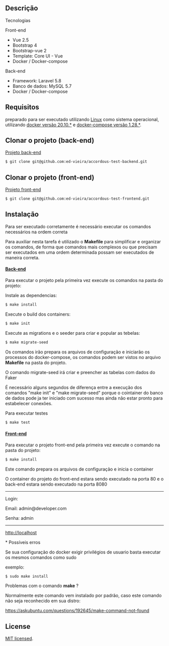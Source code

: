 
## Descrição

  Tecnologias
   <p>Front-end</p>
   <ul>
     <li>Vue 2.5</li>
     <li>Bootstrap 4</li>
     <li>Bootstrap-vue 2</li>
     <li>Template: Core UI - Vue</li>
     <li>Docker / Docker-compose</li>
   </ul> 

   <p> Back-end</p> 
     <ul>
     <li>Framework: Laravel 5.8</li>
     <li>Banco de dados: MySQL 5.7</li>
     <li>Docker / Docker-compose</li>
   </ul> 

## Requisitos
  <p>preparado para ser executado utilizando <u>Linux</u> como sistema operacional,
    utilizando <u>docker versão 20.10.*</u> e <u>docker-compose versão 1.28.*</u>.
  </p>


## Clonar o projeto (back-end)

<a href="https://github.com/ed-vieira/accordous-test-backend" target="_blank">
  Projeto back-end
</a>

```bash
$ git clone git@github.com:ed-vieira/accordous-test-backend.git
```

## Clonar o projeto (front-end)

<a href="https://github.com/ed-vieira/accordous-test-frontend" target="_blank">
  Projeto front-end
</a>

```bash
$ git clone git@github.com:ed-vieira/accordous-test-frontend.git
```


## Instalação
  <p> Para ser executado corretamente é necessário executar os comandos necessários na ordem 
  correta  </p>
  <p> Para auxiliar nesta tarefa é utilizado o <strong>Makefile</strong> para simplificar e organizar os comandos, de forma que comandos mais complexos ou que precisam ser executados em uma ordem determinada possam ser executados de maneira correta. 
  </p> 

 <a href="https://github.com/ed-vieira/laravel-test-backend" target="_blank">
  <h4>Back-end</h4>
 </a>

 <p> Para executar o projeto pela primeira vez execute os comandos na pasta do projeto: </p>

Instale as dependencias:
```bash
$ make install
```

Execute o build dos containers:
```bash
$ make init
```

<p> Execute as migrations e o seeder para criar e popular as tebelas: </p>

```bash
$ make migrate-seed
```


<p> Os comandos irão prepara os arquivos de configuração e iniciarão os processos do docker-compose, os comandos podem ser vistos no arquivo <strong>Makefile</strong> na pasta do projeto.</p>

<p>O comando migrate-seed irá criar e preencher as tabelas com dados do Faker</p>

<p>É necessário alguns segundos de diferença entre a execução dos comandos "make init" e "make migrate-seed" porque o cointainer do banco de dados pode ja ter iniciado com sucesso mas ainda não estar pronto para estabelecer conexões. </p>


Para executar testes
```bash
$ make test
```

<a href="https://github.com/ed-vieira/accordous-test-frontend" target="_blank">
 <h4>Front-end</h4>
</a> 

 <p> Para executar o projeto front-end pela primeira vez execute o comando na pasta do projeto: </p>

```bash
$ make install
```
 <p>Este comando prepara os arquivos de configuração e inicia o container</p>


 <p> O container do projeto do front-end estara sendo executado na porta 80 e o back-end estara sendo executado na porta 8080 </p>  
 
<hr/>
<p>Login:</p>
<p>Email: admin@developer.com</p>
<p>Senha: admin</p>
<hr/>

<p>
 <a href="http://localhost" target="_blank"> 
  http://localhost
 </a> 
</p>


<p>* Possíveis erros</p>

<p>Se sua configuração do docker exigir privilégios de usuario basta executar os mesmos comandos como sudo</p>
<p>exemplo:</p>

```bash
$ sudo make install
```

<p>Problemas com o comando <strong>make</strong> ?</p>
<p>Normalmente este comando vem instalado por padrão, caso este comando não seja reconhecido em sua distro:</p>

<p>
<a href="https://askubuntu.com/questions/192645/make-command-not-found" target="_blank">https://askubuntu.com/questions/192645/make-command-not-found</a>
</p>


## License

[MIT licensed](LICENSE).
